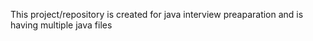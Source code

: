 This project/repository is created for java interview preaparation and is having multiple java files
